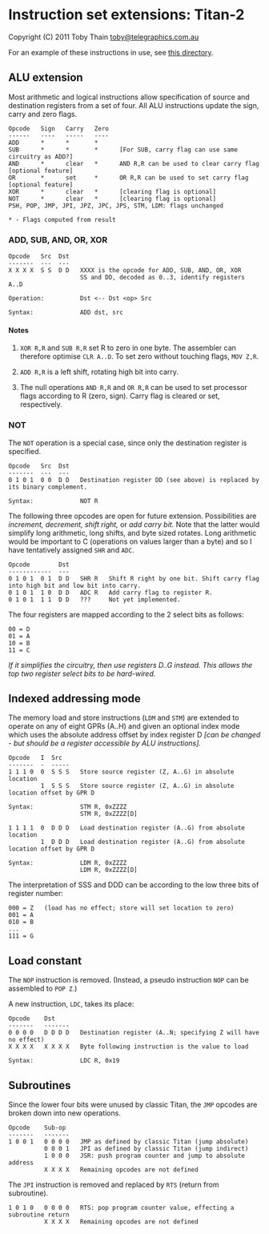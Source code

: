 # Instruction set extensions: Titan-2 #

Copyright (C) 2011 Toby Thain <toby@telegraphics.com.au>


For an example of these instructions in use, see [this directory](titan2/).


## ALU extension ##

Most arithmetic and logical instructions allow specification of source and destination
registers from a set of four. All ALU instructions update the sign, carry and zero flags.

    Opcode   Sign   Carry   Zero
    ------   ----   -----   ----
    ADD      *      *       *      
    SUB      *      *       *      [For SUB, carry flag can use same circuitry as ADD?]
    AND      *      clear   *      AND R,R can be used to clear carry flag  [optional feature]
    OR       *      set     *      OR R,R can be used to set carry flag     [optional feature]
    XOR      *      clear   *      [clearing flag is optional]
    NOT      *      clear   *      [clearing flag is optional]
    PSH, POP, JMP, JPI, JPZ, JPC, JPS, STM, LDM: flags unchanged
    
    * - Flags computed from result

### ADD, SUB, AND, OR, XOR ###

    Opcode   Src  Dst
    -------  ---  ---
    X X X X  S S  D D   XXXX is the opcode for ADD, SUB, AND, OR, XOR
                        SS and DD, decoded as 0..3, identify registers A..D

    Operation:          Dst <-- Dst <op> Src

    Syntax:             ADD dst, src

#### Notes ####

1.  `XOR R,R` and `SUB R,R` set R to zero in one byte. The assembler can therefore optimise
    `CLR A..D`. To set zero without touching flags, `MOV Z,R`.

2.  `ADD R,R` is a left shift, rotating high bit into carry.

3.  The null operations `AND R,R` and `OR R,R` can be used to set processor flags according to R
    (zero, sign). Carry flag is cleared or set, respectively.

### NOT ###

The `NOT` operation is a special case, since only the destination register is specified.

    Opcode   Src  Dst
    -------  ---  ---
    0 1 0 1  0 0  D D   Destination register DD (see above) is replaced by its binary complement.
    
    Syntax:             NOT R

The following three opcodes are open for future extension. Possibilities are *increment, decrement, 
shift right,* or *add carry bit.* Note that the latter would simplify long arithmetic, long shifts,
and byte sized rotates. Long arithmetic would be important to C (operations on values larger than a byte)
and so I have tentatively assigned `SHR` and `ADC`.

    Opcode        Dst
    ------------  ---
    0 1 0 1  0 1  D D   SHR R   Shift R right by one bit. Shift carry flag into high bit and low bit into carry.
    0 1 0 1  1 0  D D   ADC R   Add carry flag to register R.
    0 1 0 1  1 1  D D   ???     Not yet implemented.

The four registers are mapped according to the 2 select bits as follows:

    00 = D
    01 = A
    10 = B
    11 = C

*If it simplifies the circuitry, then use registers D..G instead. This allows the top two register select bits
to be hard-wired.*


## Indexed addressing mode ##

The memory load and store instructions (`LDM` and `STM`) are extended to operate on
any of eight GPRs (A..H) and given an optional index mode which uses the absolute address
offset by index register D *[can be changed - but should be a register accessible by ALU instructions].*

    Opcode   I  Src
    -------  -  -----
    1 1 1 0  0  S S S   Store source register (Z, A..G) in absolute location
             1  S S S   Store source register (Z, A..G) in absolute location offset by GPR D

    Syntax:             STM R, 0xZZZZ
                        STM R, 0xZZZZ[D]

    1 1 1 1  0  D D D   Load destination register (A..G) from absolute location
             1  D D D   Load destination register (A..G) from absolute location offset by GPR D

    Syntax:             LDM R, 0xZZZZ
                        LDM R, 0xZZZZ[D]

The interpretation of SSS and DDD can be according to the low three bits of register number:

    000 = Z   (load has no effect; store will set location to zero)
    001 = A
    010 = B
    ...
    111 = G


## Load constant ##

The `NOP` instruction is removed. (Instead, a pseudo instruction `NOP` can be assembled to `POP Z`.)

A new instruction, `LDC`, takes its place:

    Opcode    Dst
    -------   -------
    0 0 0 0   D D D D   Destination register (A..N; specifying Z will have no effect)
    X X X X   X X X X   Byte following instruction is the value to load
    
    Syntax:             LDC R, 0x19


## Subroutines ##

Since the lower four bits were unused by classic Titan, the `JMP` opcodes are broken down
into new operations.

    Opcode    Sub-op
    -------   -------
    1 0 0 1   0 0 0 0   JMP as defined by classic Titan (jump absolute)
              0 0 0 1   JPI as defined by classic Titan (jump indirect)
              1 0 0 0   JSR: push program counter and jump to absolute address
              X X X X   Remaining opcodes are not defined

The `JPI` instruction is removed and replaced by `RTS` (return from subroutine).

    1 0 1 0   0 0 0 0   RTS: pop program counter value, effecting a subroutine return
              X X X X   Remaining opcodes are not defined